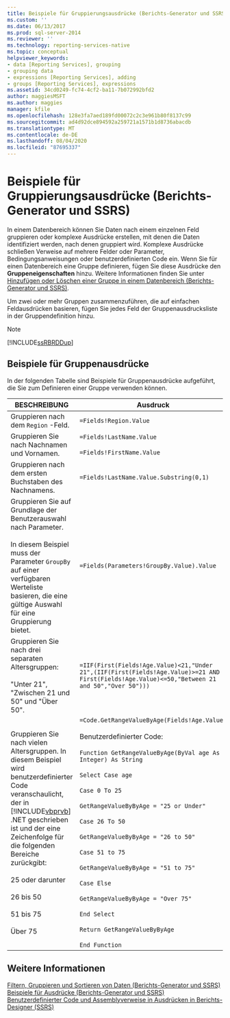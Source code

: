 ```yaml
---
title: Beispiele für Gruppierungsausdrücke (Berichts-Generator und SSRS) | Microsoft-Dokumentation
ms.custom: ''
ms.date: 06/13/2017
ms.prod: sql-server-2014
ms.reviewer: ''
ms.technology: reporting-services-native
ms.topic: conceptual
helpviewer_keywords:
- data [Reporting Services], grouping
- grouping data
- expressions [Reporting Services], adding
- groups [Reporting Services], expressions
ms.assetid: 34cd0249-fc74-4cf2-ba11-7b072992bfd2
author: maggiesMSFT
ms.author: maggies
manager: kfile
ms.openlocfilehash: 128e3fa7aed189fd00072c2c3e961b80f8137c99
ms.sourcegitcommit: ad4d92dce894592a259721a1571b1d8736abacdb
ms.translationtype: MT
ms.contentlocale: de-DE
ms.lasthandoff: 08/04/2020
ms.locfileid: "87695337"
---
```

# <a name="group-expression-examples-report-builder-and-ssrs"></a>Beispiele für Gruppierungsausdrücke (Berichts-Generator und SSRS)
  In einem Datenbereich können Sie Daten nach einem einzelnen Feld gruppieren oder komplexe Ausdrücke erstellen, mit denen die Daten identifiziert werden, nach denen gruppiert wird. Komplexe Ausdrücke schließen Verweise auf mehrere Felder oder Parameter, Bedingungsanweisungen oder benutzerdefinierten Code ein. Wenn Sie für einen Datenbereich eine Gruppe definieren, fügen Sie diese Ausdrücke den **Gruppeneigenschaften** hinzu. Weitere Informationen finden Sie unter [Hinzufügen oder Löschen einer Gruppe in einem Datenbereich &#40;Berichts-Generator und SSRS&#41;](add-or-delete-a-group-in-a-data-region-report-builder-and-ssrs.md).  
  
 Um zwei oder mehr Gruppen zusammenzuführen, die auf einfachen Feldausdrücken basieren, fügen Sie jedes Feld der Gruppenausdrucksliste in der Gruppendefinition hinzu.  
  
> [!NOTE]  
>  [!INCLUDE[ssRBRDDup](../../includes/ssrbrddup-md.md)]  
  
## <a name="examples-of-group-expressions"></a>Beispiele für Gruppenausdrücke  
 In der folgenden Tabelle sind Beispiele für Gruppenausdrücke aufgeführt, die Sie zum Definieren einer Gruppe verwenden können.  
  
|BESCHREIBUNG|Ausdruck|  
|-----------------|----------------|  
|Gruppieren nach dem `Region` -Feld.|`=Fields!Region.Value`|  
|Gruppieren Sie nach Nachnamen und Vornamen.|`=Fields!LastName.Value`<br /><br /> `=Fields!FirstName.Value`|  
|Gruppieren nach dem ersten Buchstaben des Nachnamens.|`=Fields!LastName.Value.Substring(0,1)`|  
|Gruppieren Sie auf Grundlage der Benutzerauswahl nach Parameter.<br /><br /> In diesem Beispiel muss der Parameter `GroupBy` auf einer verfügbaren Werteliste basieren, die eine gültige Auswahl für eine Gruppierung bietet.|`=Fields(Parameters!GroupBy.Value).Value`|  
|Gruppieren Sie nach drei separaten Altersgruppen:<br /><br /> "Unter 21", "Zwischen 21 und 50" und "Über 50".|`=IIF(First(Fields!Age.Value)<21,"Under 21",(IIF(First(Fields!Age.Value)>=21 AND First(Fields!Age.Value)<=50,"Between 21 and 50","Over 50")))`|  
|Gruppieren Sie nach vielen Altersgruppen. In diesem Beispiel wird benutzerdefinierter Code veranschaulicht, der in [!INCLUDE[vbprvb](../../includes/vbprvb-md.md)] .NET geschrieben ist und der eine Zeichenfolge für die folgenden Bereiche zurückgibt:<br /><br /> 25 oder darunter<br /><br /> 26 bis 50<br /><br /> 51 bis 75<br /><br /> Über 75|`=Code.GetRangeValueByAge(Fields!Age.Value)`<br /><br /> Benutzerdefinierter Code:<br /><br /> `Function GetRangeValueByAge(ByVal age As Integer) As String`<br /><br /> `Select Case age`<br /><br /> `Case 0 To 25`<br /><br /> `GetRangeValueByByAge = "25 or Under"`<br /><br /> `Case 26 To 50`<br /><br /> `GetRangeValueByByAge = "26 to 50"`<br /><br /> `Case 51 to 75`<br /><br /> `GetRangeValueByByAge = "51 to 75"`<br /><br /> `Case Else`<br /><br /> `GetRangeValueByByAge = "Over 75"`<br /><br /> `End Select`<br /><br /> `Return GetRangeValueByByAge`<br /><br /> `End Function`|  
  
## <a name="see-also"></a>Weitere Informationen  
 [Filtern, Gruppieren und Sortieren von Daten &#40;Berichts-Generator und SSRS&#41;](filter-group-and-sort-data-report-builder-and-ssrs.md)   
 [Beispiele für Ausdrücke &#40;Berichts-Generator und SSRS&#41;](expression-examples-report-builder-and-ssrs.md)   
 [Benutzerdefinierter Code und Assemblyverweise in Ausdrücken in Berichts-Designer &#40;SSRS&#41;](custom-code-and-assembly-references-in-expressions-in-report-designer-ssrs.md)  
  
  
